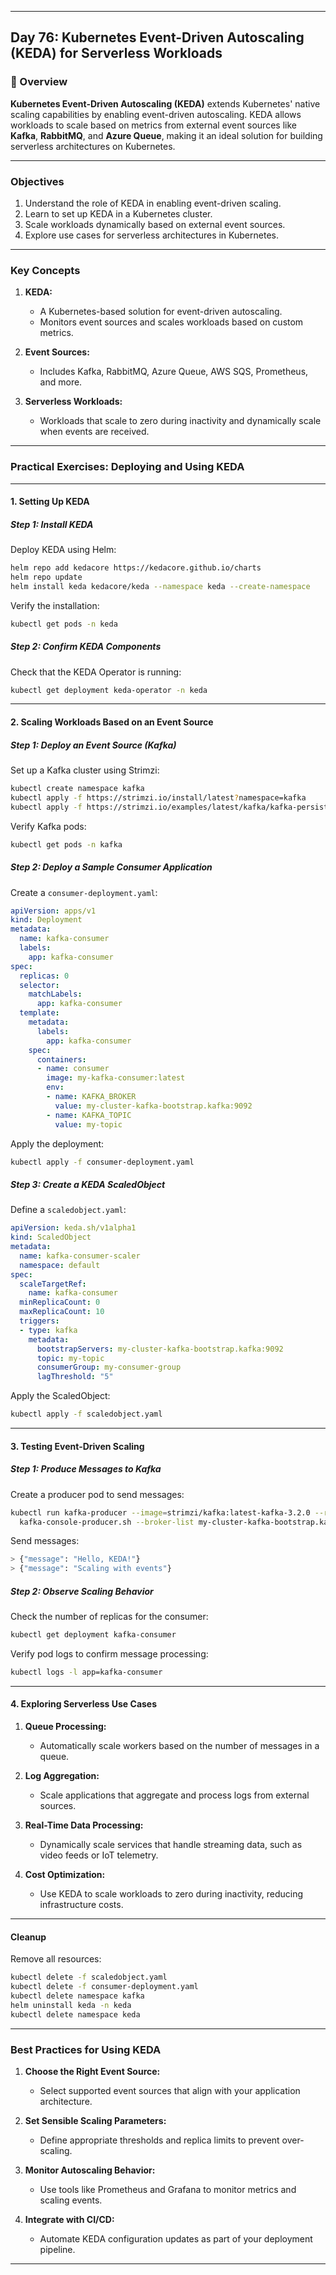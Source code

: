 ﻿---

## Day 76: Kubernetes Event-Driven Autoscaling (KEDA) for Serverless Workloads

### 📘 Overview

**Kubernetes Event-Driven Autoscaling (KEDA)** extends Kubernetes' native scaling capabilities by enabling event-driven autoscaling. KEDA allows workloads to scale based on metrics from external event sources like **Kafka**, **RabbitMQ**, and **Azure Queue**, making it an ideal solution for building serverless architectures on Kubernetes.

---

### Objectives

1. Understand the role of KEDA in enabling event-driven scaling.  
2. Learn to set up KEDA in a Kubernetes cluster.  
3. Scale workloads dynamically based on external event sources.  
4. Explore use cases for serverless architectures in Kubernetes.  

---

### Key Concepts

1. **KEDA:**  
   - A Kubernetes-based solution for event-driven autoscaling.  
   - Monitors event sources and scales workloads based on custom metrics.  

2. **Event Sources:**  
   - Includes Kafka, RabbitMQ, Azure Queue, AWS SQS, Prometheus, and more.  

3. **Serverless Workloads:**  
   - Workloads that scale to zero during inactivity and dynamically scale when events are received.  

---


### Practical Exercises: Deploying and Using KEDA

---

#### 1. Setting Up KEDA

##### Step 1: Install KEDA
Deploy KEDA using Helm:
```bash
helm repo add kedacore https://kedacore.github.io/charts
helm repo update
helm install keda kedacore/keda --namespace keda --create-namespace
```

Verify the installation:
```bash
kubectl get pods -n keda
```

##### Step 2: Confirm KEDA Components
Check that the KEDA Operator is running:
```bash
kubectl get deployment keda-operator -n keda
```

---

#### 2. Scaling Workloads Based on an Event Source

##### Step 1: Deploy an Event Source (Kafka)
Set up a Kafka cluster using Strimzi:
```bash
kubectl create namespace kafka
kubectl apply -f https://strimzi.io/install/latest?namespace=kafka
kubectl apply -f https://strimzi.io/examples/latest/kafka/kafka-persistent-single.yaml -n kafka
```

Verify Kafka pods:
```bash
kubectl get pods -n kafka
```

##### Step 2: Deploy a Sample Consumer Application
Create a `consumer-deployment.yaml`:
```yaml
apiVersion: apps/v1
kind: Deployment
metadata:
  name: kafka-consumer
  labels:
    app: kafka-consumer
spec:
  replicas: 0
  selector:
    matchLabels:
      app: kafka-consumer
  template:
    metadata:
      labels:
        app: kafka-consumer
    spec:
      containers:
      - name: consumer
        image: my-kafka-consumer:latest
        env:
        - name: KAFKA_BROKER
          value: my-cluster-kafka-bootstrap.kafka:9092
        - name: KAFKA_TOPIC
          value: my-topic
```

Apply the deployment:
```bash
kubectl apply -f consumer-deployment.yaml
```

##### Step 3: Create a KEDA ScaledObject
Define a `scaledobject.yaml`:
```yaml
apiVersion: keda.sh/v1alpha1
kind: ScaledObject
metadata:
  name: kafka-consumer-scaler
  namespace: default
spec:
  scaleTargetRef:
    name: kafka-consumer
  minReplicaCount: 0
  maxReplicaCount: 10
  triggers:
  - type: kafka
    metadata:
      bootstrapServers: my-cluster-kafka-bootstrap.kafka:9092
      topic: my-topic
      consumerGroup: my-consumer-group
      lagThreshold: "5"
```

Apply the ScaledObject:
```bash
kubectl apply -f scaledobject.yaml
```

---

#### 3. Testing Event-Driven Scaling

##### Step 1: Produce Messages to Kafka
Create a producer pod to send messages:
```bash
kubectl run kafka-producer --image=strimzi/kafka:latest-kafka-3.2.0 --restart=Never -- \
  kafka-console-producer.sh --broker-list my-cluster-kafka-bootstrap.kafka:9092 --topic my-topic
```

Send messages:
```bash
> {"message": "Hello, KEDA!"}
> {"message": "Scaling with events"}
```

##### Step 2: Observe Scaling Behavior
Check the number of replicas for the consumer:
```bash
kubectl get deployment kafka-consumer
```

Verify pod logs to confirm message processing:
```bash
kubectl logs -l app=kafka-consumer
```

---

#### 4. Exploring Serverless Use Cases

1. **Queue Processing:**  
   - Automatically scale workers based on the number of messages in a queue.  

2. **Log Aggregation:**  
   - Scale applications that aggregate and process logs from external sources.  

3. **Real-Time Data Processing:**  
   - Dynamically scale services that handle streaming data, such as video feeds or IoT telemetry.  

4. **Cost Optimization:**  
   - Use KEDA to scale workloads to zero during inactivity, reducing infrastructure costs.  

---

#### Cleanup

Remove all resources:
```bash
kubectl delete -f scaledobject.yaml
kubectl delete -f consumer-deployment.yaml
kubectl delete namespace kafka
helm uninstall keda -n keda
kubectl delete namespace keda
```

---


### Best Practices for Using KEDA

1. **Choose the Right Event Source:**  
   - Select supported event sources that align with your application architecture.  

2. **Set Sensible Scaling Parameters:**  
   - Define appropriate thresholds and replica limits to prevent over-scaling.  

3. **Monitor Autoscaling Behavior:**  
   - Use tools like Prometheus and Grafana to monitor metrics and scaling events.  

4. **Integrate with CI/CD:**  
   - Automate KEDA configuration updates as part of your deployment pipeline.  

---